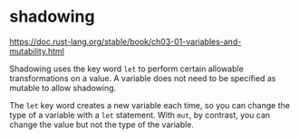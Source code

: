 # shadowing
https://doc.rust-lang.org/stable/book/ch03-01-variables-and-mutability.html

Shadowing uses the key word `let` to perform certain allowable transformations on a value. 
A variable does not need to be specified as mutable to allow shadowing.

The `let` key word creates a new variable each time, so you can change the type of a variable with a `let` statement. With `mut`, by contrast, you can change the value but not the type of the variable.
